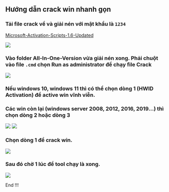 ## Hướng dẫn crack win nhanh gọn

### Tải file crack về và giải nén với mật khẩu là `1234`

[Microsoft-Activation-Scripts-1.6-Updated](https://github.com/massgravel/Microsoft-Activation-Scripts/releases/download/1.6/MAS_1.6_Password_1234.7z)

![](./2022-02-21_11-00.png)

### Vào folder All-In-One-Version vừa giải nén xong. Phải chuột vào file `.cmd` chọn Run as administrator để chạy file Crack

![](./2022-02-21_11-03.png)

### Nếu windows 10, windows 11 thì có thể chọn dòng 1 (HWID Activation) để active win vĩnh viễn. 
### Các win còn lại (windows server 2008, 2012, 2016, 2019...) thì chọn dòng 2 hoặc dòng 3 

![](./2022-02-21_11-08.png)
![](./2021-12-01_20-26.png) 

### Chọn dòng 1 để crack win. 

![](./2022-02-21_11-12.png)

### Sau đó chờ 1 lúc để tool chạy là xong. 

![](./2022-02-21_11-12_1.png)


End !!!





